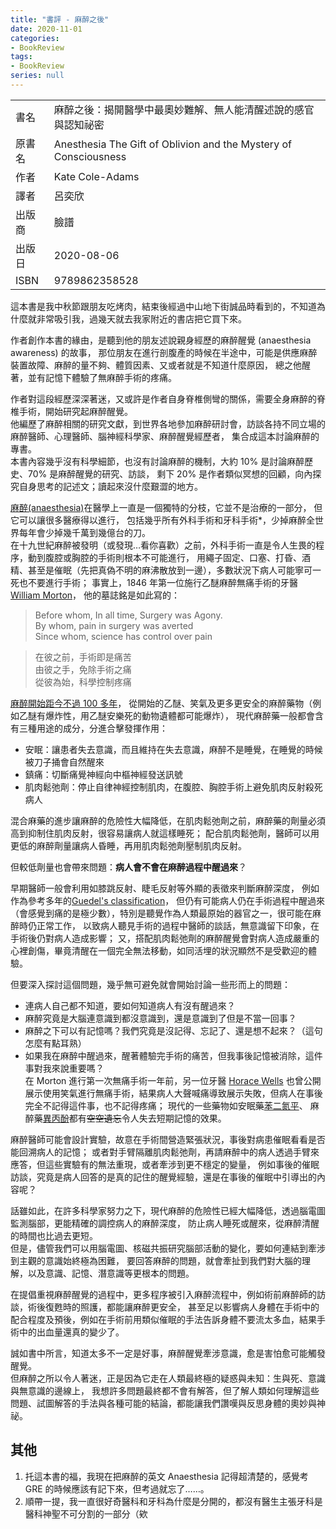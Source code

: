 ```yaml
---
title: "書評 - 麻醉之後"
date: 2020-11-01
categories:
- BookReview
tags:
- BookReview
series: null
---
```


|   |   |
|:-|:-|
|書名|麻醉之後：揭開醫學中最奧妙難解、無人能清醒述說的感官與認知祕密|
|原書名|Anesthesia The Gift of Oblivion and the Mystery of Consciousness|
|作者|Kate Cole-Adams|
|譯者|呂奕欣|
|出版商|臉譜|
|出版日|2020-08-06|
|ISBN|9789862358528|
<!--more-->

這本書是我中秋節跟朋友吃烤肉，結束後經過中山地下街誠品時看到的，不知道為什麼就非常吸引我，過幾天就去我家附近的書店把它買下來。

作者創作本書的緣由，是聽到他的朋友述說親身經歷的麻醉醒覺 (anaesthesia awareness) 的故事，
那位朋友在進行剖腹產的時候在半途中，可能是供應麻醉裝置故障、麻醉的量不夠、體質因素、又或者就是不知道什麼原因，
總之他醒著，並有記憶下體驗了無麻醉手術的疼痛。

作者對這段經歷深深著迷，又或許是作者自身脊椎側彎的關係，需要全身麻醉的脊椎手術，開始研究起麻醉醒覺。  
他編歷了麻醉相關的研究文獻，到世界各地參加麻醉研討會，訪談各持不同立場的麻醉醫師、心理醫師、腦神經科學家、麻醉醒覺經歷者，
集合成這本討論麻醉的專書。  
本書內容幾乎沒有科學細節，也沒有討論麻醉的機制，大約 10% 是討論麻醉歷史、70% 是麻醉醒覺的研究、訪談，
剩下 20% 是作者類似冥想的回顧，向內探究自身思考的記述文；讀起來沒什麼艱澀的地方。

[麻醉(anaesthesia)](https://en.wikipedia.org/wiki/Anesthesia)在醫學上一直是一個獨特的分枝，它並不是治療的一部分，
但它可以讓很多醫療得以進行， 包括幾乎所有外科手術和牙科手術*，少掉麻醉全世界每年會少掉幾千萬到幾億台的刀。  
在十九世紀麻醉被發明（或發現…看你喜歡）之前，外科手術一直是令人生畏的程序，動到腹腔或胸腔的手術則根本不可能進行，
用繩子固定、口塞、打昏、酒精、甚至是催眠（先把真偽不明的麻沸散放到一邊），多數狀況下病人可能寧可一死也不要進行手術；
事實上，1846 年第一位施行乙醚麻醉無痛手術的牙醫 [William Morton](https://en.wikipedia.org/wiki/William_T._G._Morton)，
他的墓誌銘是如此寫的：

> Before whom, In all time, Surgery was Agony.  
> By whom, pain in surgery was averted  
> Since whom, science has control over pain  

> 在彼之前，手術即是痛苦  
> 由彼之手，免除手術之痛  
> 從彼為始，科學控制疼痛

[麻醉開始距今不過 100 多年](https://www.ptt.cc/bbs/Gossiping/M.1573901230.A.378.html)，
從開始的乙醚、笑氣及更多更安全的麻醉藥物（例如乙醚有爆炸性，用乙醚安樂死的動物遺體都可能爆炸），
現代麻醉藥一般都會含有三種用途的成分，分進合擊發揮作用：

* 安眠：讓患者失去意識，而且維持在失去意識，麻醉不是睡覺，在睡覺的時候被刀子捅會自然醒來
* 鎮痛：切斷痛覺神經向中樞神經發送訊號
* 肌肉鬆弛劑：停止自律神經控制肌肉，在腹腔、胸腔手術上避免肌肉反射殺死病人

混合麻藥的進步讓麻醉的危險性大幅降低，在肌肉鬆弛劑之前，麻醉藥的劑量必須高到抑制住肌肉反射，很容易讓病人就這樣睡死；
配合肌肉鬆弛劑，醫師可以用更低的麻醉劑量讓病人昏睡，再用肌肉鬆弛劑壓制肌肉反射。  

但較低劑量也會帶來問題：**病人會不會在麻醉過程中醒過來**？

早期醫師一般會利用如膝跳反射、睫毛反射等外顯的表徵來判斷麻醉深度，
例如作為參考多年的[Guedel's classification](https://en.wikipedia.org/wiki/Guedel%27s_classification)，
但仍有可能病人仍在手術過程中醒過來（會感覺到痛的是極少數），特別是聽覺作為人類最原始的器官之一，很可能在麻醉時仍正常工作，
以致病人聽見手術的過程中醫師的談話，無意識留下印象，在手術後仍對病人造成影響；
又，搭配肌肉鬆弛劑的麻醉醒覺會對病人造成嚴重的心裡創傷，畢竟清醒在一個完全無法移動，如同活埋的狀況顯然不是受歡迎的體驗。

但要深入探討這個問題，幾乎無可避免就會開始討論一些形而上的問題：

* 連病人自己都不知道，要如何知道病人有沒有醒過來？
* 麻醉究竟是大腦連意識到都沒意識到，還是意識到了但是不當一回事？
* 麻醉之下可以有記憶嗎？我們究竟是沒記得、忘記了、還是想不起來？（這句怎麼有點耳熟）
* 如果我在麻醉中醒過來，醒著體驗完手術的痛苦，但我事後記憶被消除，這件事對我來說重要嗎？  
在 Morton 進行第一次無痛手術一年前，另一位牙醫 [Horace Wells](https://en.wikipedia.org/wiki/Horace_Wells)
也曾公開展示使用笑氣進行無痛手術，結果病人大聲喊痛導致展示失敗，但病人在事後完全不記得這件事，也不記得疼痛；
現代的一些藥物如安眠藥[苯二氮平](https://en.wikipedia.org/wiki/Benzodiazepine)、
麻醉藥[異丙酚](https://en.wikipedia.org/wiki/Propofol)都有~~空空遺忘~~令人失去短期記憶的效果。

麻醉醫師可能會設計實驗，故意在手術間營造緊張狀況，事後對病患催眠看看是否能回溯病人的記憶；
或者對手臂隔離肌肉鬆弛劑，再請麻醉中的病人透過手臂來應答，但這些實驗有的無法重現，或者牽涉到更不穩定的變量，
例如事後的催眠訪談，究竟是病人回答的是真的記住的醒覺經驗，還是在事後的催眠中引導出的內容呢？  

話雖如此，在許多科學家努力之下，現代麻醉的危險性已經大幅降低，透過腦電圖監測腦部，更能精確的調控病人的麻醉深度，
防止病人睡死或醒來，從麻醉清醒的時間也比過去更短。  
但是，儘管我們可以用腦電圖、核磁共振研究腦部活動的變化，要如何連結到牽涉到主觀的意識始終極為困難，
要回答麻醉的問題，就會牽扯到我們對大腦的理解，以及意識、記憶、潛意識等更根本的問題。

在提倡重視麻醉醒覺的過程中，更多程序被引入麻醉流程中，例如術前麻醉師的訪談，術後復甦時的照護，都能讓麻醉更安全，
甚至足以影響病人身體在手術中的配合程度及預後，例如在手術前用類似催眠的手法告訴身體不要流太多血，結果手術中的出血量還真的變少了。  

誠如書中所言，知道太多不一定是好事，麻醉醒覺牽涉意識，愈是害怕愈可能觸發醒覺。  
但麻醉之所以令人著迷，正是因為它走在人類最終極的疑惑與未知：生與死、意識與無意識的邊線上，
我想許多問題最終都不會有解答，但了解人類如何理解這些問題、試圖解答的手法與各種可能的結論，都能讓我們讚嘆與反思身體的奧妙與神祕。

## 其他

1. 托這本書的福，我現在把麻醉的英文 Anaesthesia 記得超清楚的，感覺考 GRE 的時候應該有記下來，但考過就忘了……。
2. 順帶一提，我一直很好奇醫科和牙科為什麼是分開的，都沒有醫生主張牙科是醫科神聖不可分割的一部分（欸